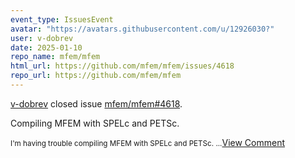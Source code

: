 ```yaml
---
event_type: IssuesEvent
avatar: "https://avatars.githubusercontent.com/u/12926030?"
user: v-dobrev
date: 2025-01-10
repo_name: mfem/mfem
html_url: https://github.com/mfem/mfem/issues/4618
repo_url: https://github.com/mfem/mfem
---
```


<a href='https://github.com/v-dobrev' target='_blank'>v-dobrev</a> closed issue <a href='https://github.com/mfem/mfem/issues/4618' target='_blank'>mfem/mfem#4618</a>.

<p>Compiling MFEM with SPELc and PETSc.</p><small>I'm having trouble compiling MFEM with SPELc and PETSc....</small><a href='https://github.com/mfem/mfem/issues/4618' target='_blank'>View Comment</a>